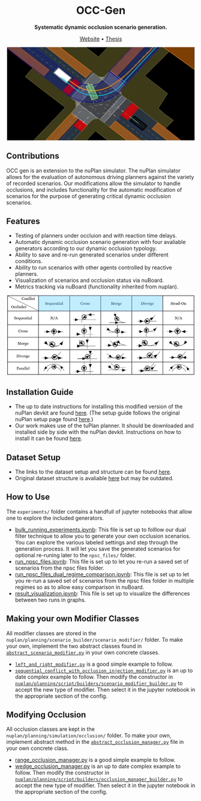 <div align="center">

# OCC-Gen
**Systematic dynamic occlusion scenario generation.**

<p align="center">
  <a href="https://uwaterloo.ca/waterloo-intelligent-systems-engineering-lab/projects/generating-occlusion-caused-collision-test-scenarios">Website</a> •
  <a href="https://uwspace.uwaterloo.ca/items/f62d32a5-140a-4348-abff-8a09c989bc68">Thesis</a>
</p>
<div align="center" style="overflow: hidden;"><img src="occ_extra_docs/readme_img/occimg.png" width=500px style="margin: -100px 0 -120px 0px;"></div>

</div>

## Contributions
OCC gen is an extension to the nuPlan simulator. The nuPlan simulator allows for the evaluation of autonomous driving planners against the variety of recorded scenarios. Our modifications allow the simulator to handle occlusions, and includes functionality for the automatic modification of scenarios for the purpose of generating critical dynamic occlusion scenarios.

## Features
* Testing of planners under occluion and with reaction time delays.
* Automatic dynamic occlusion scenario generation with four avaliable generators according to our dynamic occlusion typology.
* Ability to save and re-run generated scenarios under different conditions.
* Ability to run scenarios with other agents controlled by reactive planners.
* Visualization of scenarios and occlusion status via nuBoard.
* Metrics tracking via nuBoard (functionality inherited from nuplan).
<div align="center" style="overflow: hidden;"><img src="occ_extra_docs/readme_img/patterns_table_highlight.png" width=500px"></div>



## Installation Guide
* The up to date instructions for installing this modified version of the nuPlan devkit are found [here](occ_extra_docs/installation.md). (The setup guide follows the original nuPlan setup page found [here](https://nuplan-devkit.readthedocs.io/en/latest/installation.html).)
* Our work makes use of the tuPlan planner. It should be downloaded and installed side by side with the nuPlan devkit. Instructions on how to install it can be found [here](https://github.com/autonomousvision/tuplan_garage).

## Dataset Setup
* The links to the dataset setup and structure can be found [here](occ_extra_docs/dataset_setup.md).
* Original dataset structure is avaliable [here](https://github.com/motional/nuplan-devkit/blob/master/docs/dataset_setup.md) but may be outdated.


## How to Use
The `experiments/` folder contains a handfull of jupyter notebooks that allow one to explore the included generators.
* [bulk_running_experiments.ipynb](experiments/bulk_running_experiments.ipynb): This file is set up to folllow our dual filter technique to allow you to generate your own occlusion scenarios. You can explore the various labeled settings and step through the generation process. It will let you save the generated scenarios for optional re-runing later to the `npsc_files/` folder.
* [run_npsc_files.ipynb](experiments/run_npsc_files.ipynb): This file is set up to let you re-run a saved set of scenarios from the npsc files folder.
* [run_npsc_files_dual_regime_comparison.ipynb](experiments/run_npsc_files_dual_regime_comparison.ipynb): This file is set up to let you re-run a saved set of scenarios from the npsc files folder in multiple regimes so as to allow easy comparison in nuBoard.
* [result_visualization.ipynb](experiments/result_visualization.ipynb): This file is set up to visualize the differences between two runs in graphs.

## Making your own Modifier Classes
All modifier classes are stored in the `nuplan/planning/scenario_builder/scenario_modifier/` folder. To make your own, implement the two abstract classes found in [`abstract_scenario_modifier.py`](nuplan/planning/scenario_builder/scenario_modifier/abstract_scenario_modifier.py) in your own concrete classes.
* [`left_and_right_modifier.py`](nuplan/planning/scenario_builder/scenario_modifier/left_and_right_modifier) is a good simple example to follow. 
* [`sequential_conflict_with_occlusion_injection_modifier.py`](nuplan/planning/scenario_builder/scenario_modifier/sequential_conflict_with_occlusion_injection_modifier.py) is an up to date complex example to follow. 
Then modify the constructor in [`nuplan/planning/script/builders/scenario_modifier_builder.py`](`nuplan/planning/script/builders/scenario_modifier_builder.py`) to accept the new type of modifier. Then select it in the jupyter notebook in the appropriate section of the config.

## Modifying Occlusion
All occlusion classes are kept in the `nuplan/planning/simulation/occlusion/` folder. To make your own, implement abstract method in the [`abstract_occlusion_manager.py`](nuplan/planning/simulation/occlusion/abstract_occlusion_manager.py) file in your own concrete class.
* [range_occlusion_manager.py](nuplan/planning/simulation/occlusion/range_occlusion_manager.py) is a good simple example to follow. 
* [wedge_occlusion_manager.py](nuplan/planning/simulation/occlusion/wedge_occlusion_manager.py) is an up to date complex example to follow. 
Then modify the constructor in [`nuplan/planning/script/builders/occlusion_manager_builder.py`](`nuplan/planning/script/builders/occlusion_manager_builder.py`) to accept the new type of modifier. Then select it in the jupyter notebook in the appropriate section of the config.